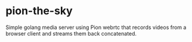 # pion-the-sky
Simple golang media server using Pion webrtc that records videos from a browser client and streams them back concatenated. 
